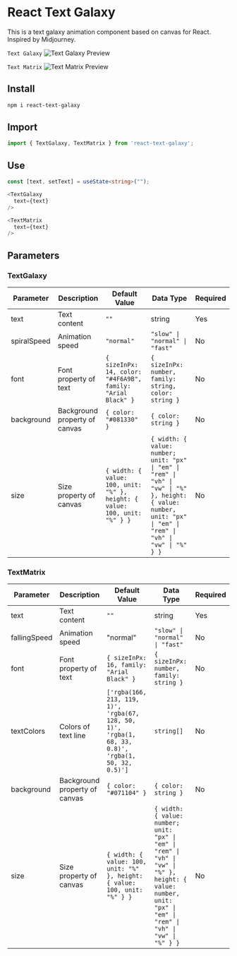 # React Text Galaxy

This is a text galaxy animation component based on canvas for React. Inspired by Midjourney.

`Text Galaxy`
![Text Galaxy Preview](preview/preview-react-text-galaxy.gif)

`Text Matrix`
![Text Matrix Preview](preview/preview-react-text-matrix.gif)

## Install

```bash
npm i react-text-galaxy
```

## Import

```typescript
import { TextGalaxy, TextMatrix } from 'react-text-galaxy';
```

## Use

```typescript
const [text, setText] = useState<string>("");

<TextGalaxy
  text={text}
/>

<TextMatrix
  text={text}
/>
```

## Parameters

### TextGalaxy

| Parameter   | Description                   | Default Value                                                             | Data Type                                                                                                                                                         | Required |
| ----------- | ----------------------------- | ------------------------------------------------------------------------- | ----------------------------------------------------------------------------------------------------------------------------------------------------------------- | -------- |
| text        | Text content                  | `""`                                                                      | string                                                                                                                                                            | Yes      |
| spiralSpeed | Animation speed               | `"normal"`                                                                | `"slow" \| "normal" \| "fast"`                                                                                                                                    | No       |
| font        | Font property of text         | `{ sizeInPx: 14, color: "#4F6A9B", family: "Arial Black" }`               | `{ sizeInPx: number, family: string, color: string }`                                                                                                             | No       |
| background  | Background property of canvas | `{ color: "#081330" }`                                                    | `{ color: string }`                                                                                                                                               | No       |
| size        | Size property of canvas       | `{ width: { value: 100, unit: "%" }, height: { value: 100, unit: "%" } }` | `{ width: { value: number; unit: "px" \| "em" \| "rem" \| "vh" \| "vw" \| "%" }, height: { value: number, unit: "px" \| "em" \| "rem" \| "vh" \| "vw" \| "%" } }` | No       |

### TextMatrix

| Parameter    | Description                   | Default Value                                                                                        | Data Type                                                                                                                                                         | Required |
| ------------ | ----------------------------- | ---------------------------------------------------------------------------------------------------- | ----------------------------------------------------------------------------------------------------------------------------------------------------------------- | -------- |
| text         | Text content                  | `""`                                                                                                 | string                                                                                                                                                            | Yes      |
| fallingSpeed | Animation speed               | "normal"                                                                                             | `"slow" \| "normal" \| "fast"`                                                                                                                                    | No       |
| font         | Font property of text         | `{ sizeInPx: 16, family: "Arial Black" }`                                                            | `{ sizeInPx: number, family: string }`                                                                                                                            | No       |
| textColors   | Colors of text line           | `['rgba(166, 213, 119, 1)', 'rgba(67, 128, 50, 1)', 'rgba(1, 68, 33, 0.8)', 'rgba(1, 50, 32, 0.5)']` | `string[]`                                                                                                                                                        | No       |
| background   | Background property of canvas | `{ color: "#071104" }`                                                                               | `{ color: string }`                                                                                                                                               | No       |
| size         | Size property of canvas       | `{ width: { value: 100, unit: "%" }, height: { value: 100, unit: "%" } }`                            | `{ width: { value: number; unit: "px" \| "em" \| "rem" \| "vh" \| "vw" \| "%" }, height: { value: number, unit: "px" \| "em" \| "rem" \| "vh" \| "vw" \| "%" } }` | No       |
